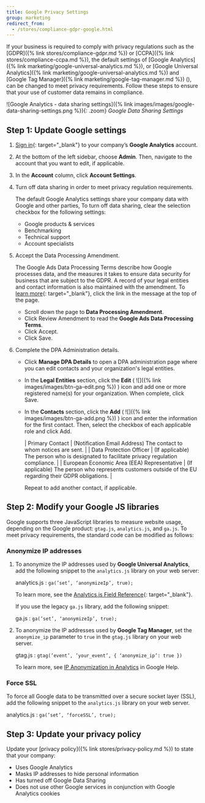 ```yaml
---
title: Google Privacy Settings
group: marketing
redirect_from:
  - /stores/compliance-gdpr-google.html
---
```


If your business is required to comply with privacy regulations such as the [GDPR]({% link stores/compliance-gdpr.md %}) or [CCPA]({% link stores/compliance-ccpa.md %}), the default settings of [Google Analytics]({% link marketing/google-universal-analytics.md %}), or [Google Universal Analytics]({% link marketing/google-universal-analytics.md %}) and [Google Tag Manager]({% link marketing/google-tag-manager.md %}) (<span class="ee-only"></span>), can be changed to meet privacy requirements. Follow these steps to ensure that your use of customer data remains in compliance.

![Google Analytics - data sharing settings]({% link images/images/google-data-sharing-settings.png %}){: .zoom}
_Google Data Sharing Settings_

## Step 1: Update Google settings

1. [Sign in][1]{: target="_blank"} to your company’s **Google Analytics** account.

1. At the bottom of the left sidebar, choose **Admin**. Then, navigate to the account that you want to edit, if applicable.

1. In the **Account** column, click **Account Settings**.

1. Turn off data sharing in order to meet privacy regulation requirements.

    The default Google Analytics settings share your company data with Google and other parties, To turn off data sharing, clear the selection checkbox for the following settings:

   - Google products & services
   - Benchmarking
   - Technical support
   - Account specialists

1. Accept the Data Processing Amendment.

    The Google Ads Data Processing Terms describe how Google processes data, and the measures it takes to ensure data security for business that are subject to the GDPR. A record of your legal entities and contact information is also maintained with the amendment. To [learn more][2]{: target="_blank"}, click the link in the message at the top of the page.

   - Scroll down the page to **Data Processing Amendment**.
   - Click <span class="btn">Review Amendment</span> to read the **Google Ads Data Processing Terms**.
   - Click <span class="btn">Accept</span>.
   - Click <span class="btn">Save</span>.

1. Complete the DPA Administration details.

   - Click **Manage DPA Details** to open a DPA administration page where you can edit contacts and your organization's legal entities.

   - In the **Legal Entities** section, click the **Edit** ( ![]({% link images/images/btn-ga-edit.png %}) ) icon and add one or more registered name(s) for your organization. When complete, click <span class="btn">Save</span>.

   - In the **Contacts** section, click the **Add** ( ![]({% link images/images/btn-ga-add.png %}) ) icon and enter the information for the first contact. Then, select the checkbox of each applicable role and click <span class="btn">Add</span>.

        | Primary Contact | (Notification Email Address) The contact to whom notices are sent. |
        | Data Protection Officer | (If applicable) The person who is designated to facilitate privacy regulation compliance. |
        | European Economic Area (EEA) Representative | (If applicable) The person who represents customers outside of the EU regarding their GDPR obligations. |

        Repeat to add another contact, if applicable.

## Step 2: Modify your Google JS libraries

Google supports three JavaScript libraries to measure website usage, depending on the Google product: `gtag.js`, `analytics.js`, and `ga.js`. To meet privacy requirements, the standard code can be modified as follows:

### Anonymize IP addresses

1. To anonymize the IP addresses used by **Google Universal Analytics**, add the following snippet to the `analytics.js` library on your web server:

    analytics.js
    : `ga(’set’, ‘anonymizeIp’, true);`

    To learn more, see the [Analytics.js Field Reference][3]{: target="_blank"}.

    If you use the legacy `ga.js` library, add the following snippet:

    ga.js
    : `ga(’set’, ‘anonymizeIp’, true);`

1. To anonymize the IP addresses used by **Google Tag Manager**, set the `anonymize_ip` parameter to `true` in the `gtag.js` library on your web server.

    gtag.js
    : `gtag(’event’, ’your_event’, { ‘anonymize_ip’: true })`

    To learn more, see [IP Anonymization in Analytics][4] in Google Help.

### Force SSL

To force all Google data to be transmitted over a secure socket layer (SSL), add the following snippet to the `analytics.js` library on your web server.

analytics.js
: `ga(’set’, ‘forceSSL’, true);`

## Step 3: Update your privacy policy

Update your [privacy policy]({% link stores/privacy-policy.md %}) to state that your company:

- Uses Google Analytics
- Masks IP addresses to hide personal information
- Has turned off Google Data Sharing
- Does not use other Google services in conjunction with Google Analytics cookies

[1]: https://www.google.com/analytics/
[2]: https://support.google.com/analytics/answer/3379636
[3]: https://developers.google.com/analytics/devguides/collection/analyticsjs/field-reference
[4]: https://support.google.com/analytics/answer/2763052
